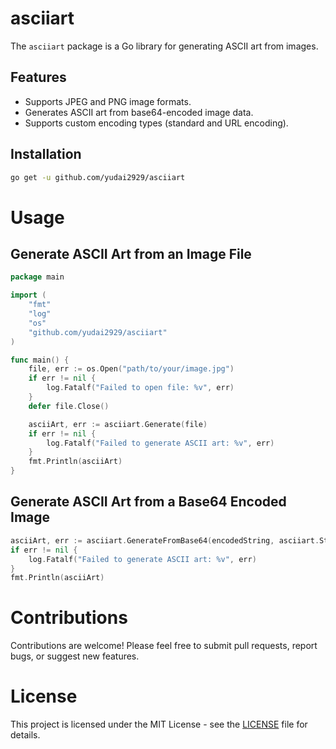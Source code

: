 # asciiart

The `asciiart` package is a Go library for generating ASCII art from images.

## Features

- Supports JPEG and PNG image formats.
- Generates ASCII art from base64-encoded image data.
- Supports custom encoding types (standard and URL encoding).

## Installation

```bash
go get -u github.com/yudai2929/asciiart
```

# Usage

## Generate ASCII Art from an Image File

```go
package main

import (
	"fmt"
	"log"
	"os"
	"github.com/yudai2929/asciiart"
)

func main() {
	file, err := os.Open("path/to/your/image.jpg")
	if err != nil {
		log.Fatalf("Failed to open file: %v", err)
	}
	defer file.Close()

	asciiArt, err := asciiart.Generate(file)
	if err != nil {
		log.Fatalf("Failed to generate ASCII art: %v", err)
	}
	fmt.Println(asciiArt)
}
```

## Generate ASCII Art from a Base64 Encoded Image

```go
asciiArt, err := asciiart.GenerateFromBase64(encodedString, asciiart.StdEncoding)
if err != nil {
	log.Fatalf("Failed to generate ASCII art: %v", err)
}
fmt.Println(asciiArt)
```

# Contributions

Contributions are welcome! Please feel free to submit pull requests, report bugs, or suggest new features.

# License

This project is licensed under the MIT License - see the [LICENSE](https://github.com/yudai2929/asciiart/blob/main/LICENSE) file for details.
